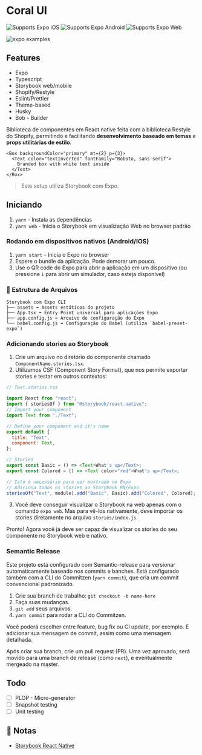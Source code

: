 # Coral UI

<p>
  <!-- iOS -->
  <img alt="Supports Expo iOS" longdesc="Supports Expo iOS" src="https://img.shields.io/badge/iOS-4630EB.svg?style=flat-square&logo=APPLE&labelColor=999999&logoColor=fff" />
  <!-- Android -->
  <img alt="Supports Expo Android" longdesc="Supports Expo Android" src="https://img.shields.io/badge/Android-4630EB.svg?style=flat-square&logo=ANDROID&labelColor=A4C639&logoColor=fff" />
  <!-- Web -->
  <img alt="Supports Expo Web" longdesc="Supports Expo Web" src="https://img.shields.io/badge/web-4630EB.svg?style=flat-square&logo=GOOGLE-CHROME&labelColor=4285F4&logoColor=fff" />
</p>

<img alt="expo examples" src="https://i.imgur.com/j253BeR.png">

## Features

- Expo
- Typescript
- Storybook web/mobile
- Shopify/Restyle
- Eslint/Prettier
- Theme-based
- Husky
- Bob - Builder

Biblioteca de componentes em React native feita com a biblioteca Restyle do Shopify, permitindo e facilitando **desenvolvimento baseado em temas** e **props utilitárias de estilo**.

```
<Box backgroundColor="primary" mt={2} p={3}>
  <Text color="textInverted" fontFamily="Roboto, sans-serif">
    Branded box with white text inside
  </Text>
</Box>
```

> Este setup utiliza Storybook com Expo.

## Iniciando

1. `yarn` - Instala as dependências
1. `yarn web` - Inicia o Storybook em visualização Web no browser padrão

### Rodando em dispositivos nativos (Android/IOS)

1. `yarn start` - Inicia o Expo no browser
1. Espere o bundle da aplicação. Pode demorar um pouco.
1. Use o QR code do Expo para abrir a aplicação em um dispositivo (ou pressione `i` para abrir um simulador, caso esteja disponível)

### 📁 Estrutura de Arquivos

```
Storybook com Expo CLI
├── assets ➡️ Assets estáticos do projeto
├── App.tsx ➡️ Entry Point universal para aplicações Expo
├── app.config.js ➡️ Arquivo de configuração do Expo
└── babel.config.js ➡️ Configuração do Babel (utiliza `babel-preset-expo`)
```

### Adicionando stories ao Storybook

1. Crie um arquivo no diretório do componente chamado `ComponentName.stories.tsx`.
2. Utilizamos CSF (Component Story Format), que nos permite exportar stories e testar em outros contextos:

```js
// Text.stories.tsx

import React from "react";
import { storiesOf } from "@storybook/react-native";
// Import your component
import Text from "./Text";

// Define your component and it's name
export default {
  title: "Text",
  component: Text,
};

// Stories
export const Basic = () => <Text>What's up</Text>;
export const Colored = () => <Text color="red">What's up</Text>;

// Isto é necessário para ser mostrado no Expo
// Adiciona todos os stories ao Storybook RN/Expo
storiesOf("Text", module).add("Basic", Basic).add("Colored", Colored);

```

3. Você deve conseguir visualizar o Storybook na web apenas com o comando `expo web`. Mas para vê-los nativamente, deve importar os stories diretamente no arquivo `stories/index.js`.

Pronto! Agora você já deve ser capaz de visualizar os stories do seu componente no Storybook web e nativo.

### Semantic Release

Este projeto está configurado com Semantic-release para versionar automaticamente baseado nos commits e banches. Está configurado também com a CLI do Commitzen (`yarn commit`), que cria um commit convencional padronizado.

1. Crie sua branch de trabalho: `git checkout -b name-here`
2. Faça suas mudanças.
3. `git add` seus arquivos.
4. `yarn commit` para rodar a CLI do Commitzen.

Você poderá escolher entre feature, bug fix ou CI update, por exemplo. E adicionar sua mensagem de commit, assim como uma mensagem detalhada.

Após criar sua branch, crie um pull request (PR). Uma vez aprovado, será movido para uma branch de release (como `next`), e eventualmente mergeado na master.
## Todo

- [ ] PLOP - Micro-generator
- [ ] Snapshot testing
- [ ] Unit testing

## 📝 Notas

- [Storybook React Native](https://storybook.js.org/docs/guides/guide-react-native/)
